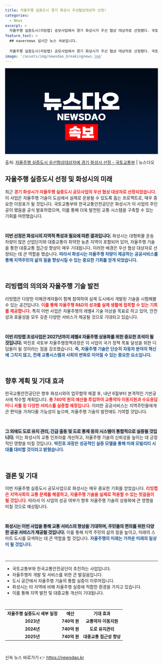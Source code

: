 ```yaml
---
title: 자율주행 실증도시 경기 화성시 우선협상대상자 선정!
categories:
  - News
excerpt: >
  자율주행 실증도시(리빙랩) 공모사업에서 경기 화성시가 우선 협상 대상자로 선정됐다. 국토교통부와 한국교통안전…
feature_text: >
  ## navernews 실시간 뉴스 속보입니다.

  자율주행 실증도시(리빙랩) 공모사업에서 경기 화성시가 우선 협상 대상자로 선정됐다. 국토교통부와 한국교통안전…
image: '/assets/img/newsdao_breakingnews.jpg'
---
```


![뉴스다오 속보](/assets/img/newsdao_breakingnews.jpg)

<p>출처: <a href="https://newsdao.kr/2362" rel="dofollow">자율주행 실증도시 우선협상대상자에 경기 화성시 선정 - 국토교통부</a> | 뉴스다오</p>

<h2 data-ke-size="size26">자율주행 실증도시 선정 및 화성시의 미래</h2>

<p data-ke-size="size16">최근 <b><span style="color: #ee2323;">경기 화성시가 자율주행 실증도시 공모사업의 우선 협상 대상자로 선정되었습니다.</span></b> 이 사업은 자율주행 기술이 도심에서 실제로 운용될 수 있도록 돕는 프로젝트로, 매우 중요한 이정표가 될 것입니다. 국토교통부와 한국교통안전공단은 화성시가 이 사업의 주인공이 됐음을 공식 발표하였으며, 이를 통해 더욱 발전된 교통 시스템을 구축할 수 있는 기회를 마련했습니다.</p>

<p data-ke-size="size16">&nbsp;</p>

<b><span style="background-color: #21538527;">이번 선정은 화성시의 지역적 특성과 필요에 따른 결과입니다.</span></b> 화성시는 대형화물 운송 차량이 많은 산업단지와 대중교통이 취약한 농촌 지역이 포함되어 있어, 자율주행 기술을 통한 대중교통 접근성 향상이 매우 기대됩니다. 이러한 배경은 우선 협상 대상자로 선정되는 데 큰 역할을 했습니다. <b><span style="color: #1a5490;">따라서 화성시는 자율주행 차량이 제공하는 공공서비스를 통해 지역주민의 삶의 질을 향상시킬 수 있는 중요한 기회를 얻게 되었습니다.</span></b>

<p data-ke-size="size16">&nbsp;</p>

<h2 data-ke-size="size26">리빙랩의 의의와 자율주행 기술 발전</h2>

<p data-ke-size="size16">리빙랩은 다양한 이해관계자들이 함께 참여하여 실제 도시에서 개발된 기술을 시험해볼 수 있는 공간입니다. <b><span style="color: #ee2323;">이를 통해 자율주행 R&D의 성과를 실제 생활에 접목할 수 있는 기회를 제공합니다.</span></b> 특히 이번 사업은 자율주행의 레벨4 기술 이상을 목표로 하고 있어, 안전성과 효율성을 모두 갖춘 다양한 서비스가 제공될 것으로 기대되고 있습니다.</p>

<p data-ke-size="size16">&nbsp;</p>

<b><span style="background-color: #21538527;">이번 리빙랩 조성사업은 2027년까지 레벨4 자율주행 상용화를 위한 중요한 초석이 될 것입니다.</span></b> 박진호 국토부 자율주행정책과장은 이 사업이 국가 정책 목표 달성을 위한 디딤돌이 될 것이라는 점을 강조했습니다. <b><span style="color: #1a5490;">즉, 자율주행 기술은 단순히 자동차 분야의 혁신에 그치지 않고, 전체 교통시스템과 사회의 변화로 이어질 수 있는 중요한 요소입니다.</span></b>

<p data-ke-size="size16">&nbsp;</p>

<h2 data-ke-size="size26">향후 계획 및 기대 효과</h2>

<p data-ke-size="size16">한국교통안전공단은 향후 화성시와의 업무협약 체결 후, 내년 6월부터 본격적인 기반공사에 착수할 계획입니다. <b><span style="color: #ee2323;">총 740억 원의 예산을 투입하여 교통약자 이동지원과 수요응답 미니 셔틀 등 다양한 서비스를 실증할 예정입니다.</span></b> 이러한 공공서비스는 지역주민들에게 큰 편익을 가져다줄 가능성이 높으며, 자율주행 기술의 발전에도 기여할 것입니다.</p>

<p data-ke-size="size16">&nbsp;</p>

<b><span style="background-color: #21538527;">그 외에도 도로 유지 관리, 긴급 출동 및 도로 통제 등의 시스템이 통합적으로 실증될 것입니다.</span></b> 이는 화성시의 교통 인프라를 개선하고, 자율주행 기술의 신뢰성을 높이는 데 긍정적인 영향을 미칠 것입니다. <b><span style="color: #1a5490;">박진호 과장은 성공적인 실증 모델을 통해 미래 모빌리티 시대를 대비할 것이라고 밝혔습니다.</span></b>

<p data-ke-size="size16">&nbsp;</p>

<h2 data-ke-size="size26">결론 및 기대</h2>

<p data-ke-size="size16">이번 자율주행 실증도시 공모사업으로 화성시는 매우 중요한 기회를 얻었습니다. <b><span style="color: #ee2323;">리빙랩은 지역사회의 교통 문제를 해결하고, 자율주행 기술을 실제로 적용할 수 있는 첫걸음이 될 것입니다.</span></b> 따라서 이 사업의 성공 여부가 향후 자율주행 기술의 상용화에 큰 영향을 미칠 것으로 예상됩니다.</p>

<p data-ke-size="size16">&nbsp;</p>

<b><span style="background-color: #21538527;">화성시는 이번 사업을 통해 교통 서비스의 향상을 기대하며, 주민들의 편의를 위한 다양한 공공 서비스가 제공될 것입니다.</span></b> 이를 통해 지역 주민의 삶의 질을 높이고, 미래의 스마트 도시를 모색하는 데 큰 역할을 할 것입니다. <b><span style="color: #1a5490;">자율주행의 미래는 가까운 미래의 일상이 될 것입니다.</span></b>

<p data-ke-size="size16">&nbsp;</p>

<hr>

<ul>
  <li>국토교통부와 한국교통안전공단이 추진하는 사업입니다.</li>
  <li>자율주행차 개발 및 서비스를 위한 큰 발걸음입니다.</li>
  <li>도시 공간에서 자율주행 기술의 통합 실증이 이루어집니다.</li>
  <li>화성시는 타 지역에 비해 자율주행 실증에 적합한 환경을 가지고 있습니다.</li>
  <li>이를 통해 지역 발전 및 대중교통 개선이 기대됩니다.</li>
</ul>

<p data-ke-size="size16">&nbsp;</p>

<table style="border-collapse: collapse; width: 100%;">
  <tr>
    <td style="text-align: center; height: 17px;"><b>자율주행 실증도시 세부 일정</b></td>
    <td style="text-align: center; height: 17px;"><b>예산</b></td>
    <td style="text-align: center; height: 17px;"><b>기대 효과</b></td>
  </tr>
  <tr>
    <td style="text-align: center; height: 17px;"><b>2023년</b></td>
    <td style="text-align: center; height: 17px;"><b>740억 원</b></td>
    <td style="text-align: center; height: 17px;"><b>교통약자 이동지원</b></td>
  </tr>
  <tr>
    <td style="text-align: center; height: 17px;"><b>2024년</b></td>
    <td style="text-align: center; height: 17px;"><b>740억 원</b></td>
    <td style="text-align: center; height: 17px;"><b>도로 유지관리</b></td>
  </tr>
  <tr>
    <td style="text-align: center; height: 17px;"><b>2025년</b></td>
    <td style="text-align: center; height: 17px;"><b>740억 원</b></td>
    <td style="text-align: center; height: 17px;"><b>대중교통 접근성 향상</b></td>
  </tr>
</table>

<p data-ke-size="size16">&nbsp;</p> 

신속 뉴스 바로가기 👉 <a href="https://newsdao.kr" rel="dofollow">https://newsdao.kr</a>


